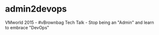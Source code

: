# admin2devops
VMworld 2015 - #vBrownbag Tech Talk - Stop being an "Admin" and learn to embrace "DevOps"
